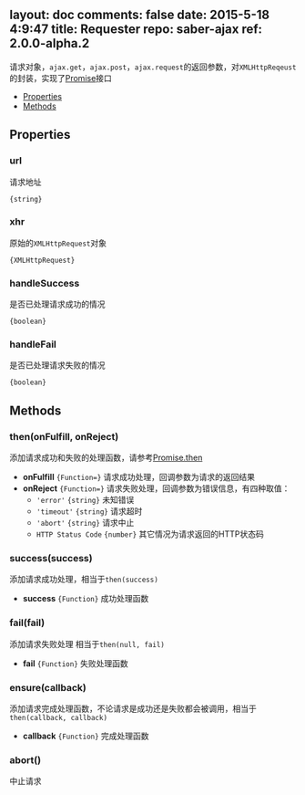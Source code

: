 layout: doc
comments: false
date: 2015-5-18 4:9:47
title: Requester
repo: saber-ajax
ref: 2.0.0-alpha.2
---

请求对象，`ajax.get`，`ajax.post`，`ajax.request`的返回参数，对`XMLHttpReqeust`的封装，实现了[Promise](https://github.com/ecomfe/saber-promise)接口

* [Properties](#properties)
* [Methods](#methods)

## Properties

### url

请求地址

`{string}`

### xhr

原始的`XMLHttpRequest`对象

`{XMLHttpRequest}`

### handleSuccess

是否已处理请求成功的情况

`{boolean}`

### handleFail

是否已处理请求失败的情况

`{boolean}`

## Methods

### then(onFulfill, onReject)

添加请求成功和失败的处理函数，请参考[Promise.then](https://github.com/ecomfe/saber-promise)

* **onFulfill** `{Function=}` 请求成功处理，回调参数为请求的返回结果
* **onReject** `{Function=}` 请求失败处理，回调参数为错误信息，有四种取值：
    * `'error'` `{string}` 未知错误
    * `'timeout'` `{string}` 请求超时
    * `'abort'` `{string}` 请求中止
    * `HTTP Status Code` `{number}` 其它情况为请求返回的HTTP状态码

### success(success)

添加请求成功处理，相当于`then(success)`

* **success** `{Function}` 成功处理函数

### fail(fail)

添加请求失败处理 相当于`then(null, fail)`

* **fail** `{Function}` 失败处理函数

### ensure(callback)

添加请求完成处理函数，不论请求是成功还是失败都会被调用，相当于`then(callback, callback)`

* **callback** `{Function}` 完成处理函数

### abort()

中止请求